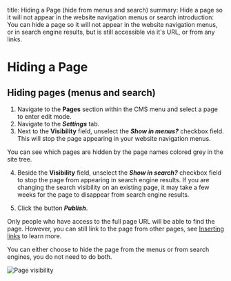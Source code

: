 title: Hiding a Page (hide from menus and search)
summary: Hide a page so it will not appear in the website navigation menus or search
introduction: You can hide a page so it will not appear in the website navigation menus, or in search engine results, but is still accessible via it's URL, or from any links.

# Hiding a Page

## Hiding pages (menus and search)

1. Navigate to the **Pages** section within the CMS menu and select a page to enter edit mode.
2. Navigate to the ***Settings*** tab.
3. Next to the **Visibility** field, unselect the ***Show in menus?*** checkbox field. This will stop the page appearing in your website navigation menus.

<div class="note" markdown="1">You can see which pages are hidden by the page names colored grey in the site tree.</div>

4. Beside the **Visibility** field, unselect the ***Show in search?*** checkbox field to stop the page from appearing in search engine results.
If you are changing the search visibility on an existing page, it may take a few weeks for the page to disappear from search engine results.

5. Click the button ***Publish***.

Only people who have access to the full page URL will be able to find the page. However, you can still link to the page from other pages, see [Inserting links](../creating_and_editing_content/inserting_links) to learn more.

<div class="note" markdown="1">You can either choose to hide the page from the menus or from search engines, you do not need to do both.</div>

![Page visibility](/_images/hiding-pages.png)
